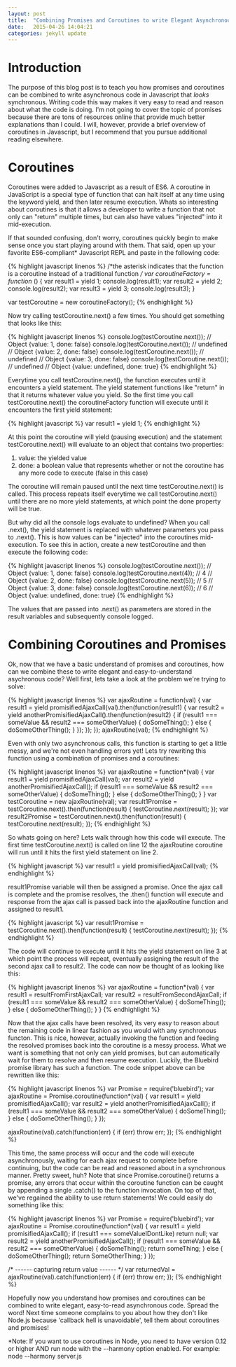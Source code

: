```yaml
---
layout: post
title:  "Combining Promises and Coroutines to write Elegant Asynchronous code in Javascript"
date:   2015-04-26 14:04:21
categories: jekyll update
---
```


Introduction
==============

The purpose of this blog post is to teach you how promises and coroutines can be combined to write asynchronous code in Javascript that *looks* synchronous. Writing code this way makes it very easy to read and reason about what the code is doing. I'm not going to cover the topic of promises because there are tons of resources online that provide much better explanations than I could. I will, however, provide a brief overview of coroutines in Javascript, but I recommend that you pursue additional reading elsewhere.

Coroutines
==========

Coroutines were added to Javascript as a result of ES6. A coroutine in JavaScript is a special type of function that can halt itself at any time using the keyword yield, and then later resume execution. Whats so interesting about coroutines is that it allows a developer to write a function that not only can "return" multiple times, but can also have values "injected" into it mid-execution.

If that sounded confusing, don't worry, coroutines quickly begin to make sense once you start playing around with them. That said, open up your favorite ES6-compliant* Javascript REPL and paste in the following code:

{% highlight javascript linenos %}
  /*the asterisk indicates that the function is a 
  coroutine instead of a traditional function */
  var coroutineFactory = function* () {
    var result1 = yield 1;
    console.log(result1);
    var result2 = yield 2;
    console.log(result2);
    var result3 = yield 3;
    console.log(result3);
  }

  var testCoroutine = new coroutineFactory();
{% endhighlight %}

Now try calling testCoroutine.next() a few times. You should get something that looks like this:

{% highlight javascript linenos %}
console.log(testCoroutine.next()); 
// Object {value: 1, done: false}
console.log(testCoroutine.next()); 
// undefined
// Object {value: 2, done: false}
console.log(testCoroutine.next());
// undefined
// Object {value: 3, done: false}
console.log(testCoroutine.next());
// undefined
// Object {value: undefined, done: true}
{% endhighlight %}

Everytime you call testCoroutine.next(), the function executes until it encounters a yield statement. The yield statement functions like "return" in that it returns whatever value you yield. So the first time you call testCoroutine.next() the coroutineFactory function will execute until it encounters the first yield statement:

{% highlight javascript %}
  var result1 = yield 1;
{% endhighlight %}

At this point the coroutine will yield (pausing execution) and the statement testCoroutine.next() will evaluate to an object that contains two properties:
  
1. value: the yielded value
2. done: a boolean value that represents whether or not the coroutine has any more code to execute (false in this case) 

The coroutine will remain paused until the next time testCoroutine.next() is called. This process repeats itself everytime we call testCoroutine.next() until there are no more yield statements, at which point the done property will be true.

But why did all the console logs evaluate to undefined? When you call .next(), the yield statement is replaced with whatever parameters you pass to .next(). This is how values can be "injected" into the coroutines mid-execution. To see this in action, create a new testCoroutine and then execute the following code:

{% highlight javascript linenos %}
console.log(testCoroutine.next()); 
// Object {value: 1, done: false}
console.log(testCoroutine.next(4)); 
// 4
// Object {value: 2, done: false}
console.log(testCoroutine.next(5));
// 5
// Object {value: 3, done: false}
console.log(testCoroutine.next(6));
// 6
// Object {value: undefined, done: true}
{% endhighlight %}

The values that are passed into .next() as parameters are stored in the result variables and subsequently console logged.

Combining Coroutines and Promises
=================================

Ok, now that we have a basic understand of promises and coroutines, how can we combine these to write elegant and easy-to-understand asychronous code? Well first, lets take a look at the problem we're trying to solve:

{% highlight javascript linenos %}
  var ajaxRoutine = function(val) {
    var result1 = yield promisifiedAjaxCall(val).then(function(result1) {
      var result2 = yield anotherPromisifiedAjaxCall().then(function(result2) {
        if (result1 === someValue && result2 === someOtherValue) {
          doSomeThing();
        }
        else {
          doSomeOtherThing();
        }
      });
    });
  });
  ajaxRoutine(val);
{% endhighlight %}

Even with only two asynchronous calls, this function is starting to get a little messy, and we're not even handling errors yet! Lets try rewriting this function using a combination of promises and a coroutines:

{% highlight javascript linenos %}
  var ajaxRoutine = function*(val) {
    var result1 = yield promisifiedAjaxCall(val);
    var result2 = yield anotherPromisifiedAjaxCall();
    if (result1 === someValue && result2 === someOtherValue) {
      doSomeThing();
    }
    else {
      doSomeOtherThing();
    }
  }
  var testCoroutine = new ajaxRoutine(val);
  var result1Promise = testCoroutine.next().then(function(result) {
    testCoroutine.next(result);
  });
  var result2Promise = testCoroutinen.next().then(function(result) {
    testCoroutine.next(result);
  });
{% endhighlight %}

So whats going on here? Lets walk through how this code will execute. The first time testCoroutine.next() is called on line 12 the ajaxRoutine coroutine will run until it hits the first yield statement on line 2.

{% highlight javascript %}
  var result1 = yield promisifiedAjaxCall(val);
{% endhighlight %}

result1Promise variable will then be assigned a promise. Once the ajax call is complete and the promise resolves, the .then() function will execute and response from the ajax call is passed back into the ajaxRoutine function and assigned to result1.

{% highlight javascript %}
  var result1Promise = testCoroutine.next().then(function(result) {
    testCoroutine.next(result);
  });
{% endhighlight %}

The code will continue to execute until it hits the yield statement on line 3 at which point the process will repeat, eventually assigning the result of the second ajax call to result2. The code can now be thought of as looking like this:

{% highlight javascript linenos %}
  var ajaxRoutine = function*(val) {
    var result1 = resultFromFirstAjaxCall;
    var result2 = resultFromSecondAjaxCall;
    if (result1 === someValue && result2 === someOtherValue) {
      doSomeThing();
    }
    else {
      doSomeOtherThing();
    }
  }
{% endhighlight %}

Now that the ajax calls have been resolved, its very easy to reason about the remaining code in linear fashion as you would with any synchronous functon. This is nice, however, actually invoking the function and feeding the resolved promises back into the coroutine is a messy process. What we want is something that not only can yield promises, but can automatically wait for them to resolve and then resume execution. Luckily, the Bluebird promise library has such a function. The code snippet above can be rewritten like this:

{% highlight javascript linenos %}
  var Promise = require('bluebird');
  var ajaxRoutine = Promise.coroutine(function*(val) {
    var result1 = yield promisifiedAjaxCall();
    var result2 = yield anotherPromisifiedAjaxCall();
    if (result1 === someValue && result2 === someOtherValue) {
      doSomeThing();
    }
    else {
      doSomeOtherThing();
    }
  });

  ajaxRoutine(val).catch(function(err) {
    if (err) throw err;
  });
{% endhighlight %}

This time, the same process will occur and the code will execute asynchronously, waiting for each ajax request to complete before continuing, but the code can be read and reasoned about in a synchronous manner. Pretty sweet, huh? Note that since Promise.coroutine() returns a promise, any errors that occur within the coroutine function can be caught by appending a single .catch() to the function invocation. On top of that, we've regained the ability to use return statements! We could easily do something like this:

{% highlight javascript linenos %}
  var Promise = require('bluebird');
  var ajaxRoutine = Promise.coroutine(function*(val) {
    var result1 = yield promisifiedAjaxCall();
    if (result1 === someValueIDontLike) return null;
    var result2 = yield anotherPromisifiedAjaxCall();
    if (result1 === someValue && result2 === someOtherValue) {
      doSomeThing();
      return someThing;
    }
    else {
      doSomeOtherThing();
      return SomeOtherThing;
    }
  });

  /* ------ capturing return value ------ */
  var returnedVal = ajaxRoutine(val).catch(function(err) {
    if (err) throw err;
  });
{% endhighlight %}

Hopefully now you understand how promises and coroutines can be combined to write elegant, easy-to-read asynchronous code. Spread the word! Next time someone complains to you about how they don't like Node.js because 'callback hell is unavoidable', tell them about coroutines and promises!

*Note: If you want to use coroutines in Node, you need to have version 0.12 or higher AND run node with the --harmony option enabled. For example: node --harmony server.js